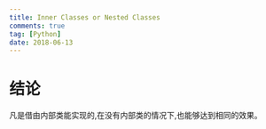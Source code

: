 ```yaml
---
title: Inner Classes or Nested Classes
comments: true
tag: [Python]
date: 2018-06-13    
---
```


# 结论

凡是借由内部类能实现的,在没有内部类的情况下,也能够达到相同的效果。
